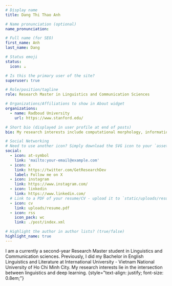```yaml
---
# Display name
title: Dang Thi Thao Anh

# Name pronunciation (optional)
name_pronunciation:

# Full name (for SEO)
first_name: Anh
last_name: Dang

# Status emoji
status:
  icon: ☕️

# Is this the primary user of the site?
superuser: true

# Role/position/tagline
role: Research Master in Linguistics and Communication Sciences

# Organizations/Affiliations to show in About widget
organizations:
  - name: Radboud University
    url: https://www.stanford.edu/

# Short bio (displayed in user profile at end of posts)
bio: My research interests include computational morphology, information-theoretic approach to linguistics, large language models.

# Social Networking
# Need to use another icon? Simply download the SVG icon to your `assets/media/icons/` folder.
social:
  - icon: at-symbol
    link: 'mailto:your-email@example.com'
  - icon: x
    link: https://twitter.com/GetResearchDev
    label: Follow me on X
  - icon: instagram
    link: https://www.instagram.com/
  - icon: linkedin
    link: https://www.linkedin.com/
  # Link to a PDF of your resume/CV - upload it to `static/uploads/resume.pdf`
  - icon: cv
    link: uploads/resume.pdf
  - icon: rss
    icon_pack: wc
    link: ./post/index.xml

# Highlight the author in author lists? (true/false)
highlight_name: true
---
```


I am a currently a second-year Research Master student in Linguistics and Communication sciences. Previously, I did my Bachelor in English Linguistics and Literature at International University - Vietnam National University of Ho Chi Minh City. My research interests lie in the intersection between linguistics and deep learning.
{style="text-align: justify; font-size: 0.8em;"}
